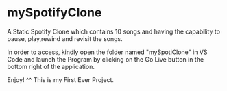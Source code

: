 # mySpotifyClone
A Static Spotify Clone which contains 10 songs and having the capability to pause, play,rewind and revisit the songs.

In order to access, kindly open the folder named "mySpotiClone" in VS Code and launch the Program by clicking on the Go Live button in the bottom right of the application.

Enjoy! ^^
This is my First Ever Project.
